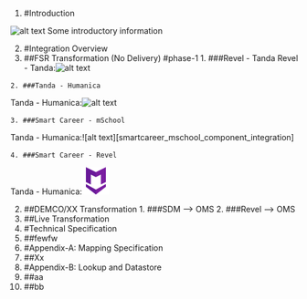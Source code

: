 1.  #Introduction

![alt text][solution_overview]
Some introductory information

2.  #Integration Overview
  1. ##FSR Transformation (No Delivery) #phase-1
    1. ###Revel - Tanda
Revel - Tanda:![alt text][revel_tanda_component_integration]

    2. ###Tanda - Humanica
Tanda - Humanica:![alt text][tanda_humanica_component_integration]

    3. ###Smart Career - mSchool
Tanda - Humanica:![alt text][smartcareer_mschool_component_integration]

    4. ###Smart Career - Revel
Tanda - Humanica:![alt text][smartcareer_revel_component_integration]

  2. ##DEMCO/XX Transformation
    1. ###SDM --> OMS
    2. ###Revel --> OMS
  3. ##Live Transformation
3.  #Technical Specification
  1. ##fewfw
4. #Appendix-A: Mapping Specification
  1. ##Xx
5. #Appendix-B: Lookup and Datastore
  1. ##aa
  2. ##bb


[solution_overview]: https://www.lucidchart.com/publicSegments/view/9cea77c6-1485-4574-ac74-56ec84dd9bc8/image.png "Solution Overview"


[revel_tanda_component_integration]: https://www.lucidchart.com/publicSegments/view/e0e09a77-270a-4171-8bbd-2439d71c3b2b/image.png "High Level Integraion of Revel and Tanda"

[tanda_humanica_component_integration]: xx.png "High Level Integraion of Tanda and Humanica"

[smartcareer_revel_component_integration]: https://github.com/adam-p/markdown-here/raw/master/src/common/images/icon48.png "High Level Integraion of Smart Career and Revel"

[revel_mschool_component_integration]: https://github.com/adam-p/markdown-here/raw/master/src/common/images/icon48.png "High Level Integraion of Revel and mSchool"
